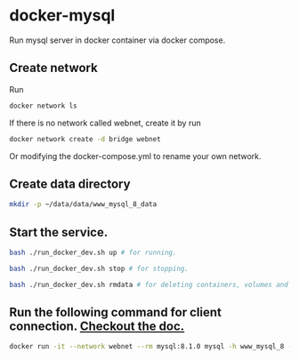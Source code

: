 # docker-mysql

Run mysql server in docker container via docker compose.

## Create network

Run

```bash
docker network ls
```

If there is no network called webnet, create it by run

```bash
docker network create -d bridge webnet
```

Or modifying the docker-compose.yml to rename your own network.

## Create data directory

```bash
mkdir -p ~/data/data/www_mysql_8_data
```

## Start the service.

```bash
bash ./run_docker_dev.sh up # for running.

bash ./run_docker_dev.sh stop # for stopping.

bash ./run_docker_dev.sh rmdata # for deleting containers, volumes and databases.
```

## Run the following command for client connection. [Checkout the doc.](https://hub.docker.com/_/mysql)

```bash
docker run -it --network webnet --rm mysql:8.1.0 mysql -h www_mysql_8 -u root -p
```
